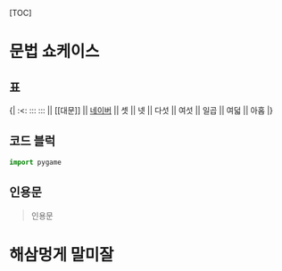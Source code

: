 [TOC]

# 문법 쇼케이스

## 표
{|
:<:
:::
:::
|| [[대문]]
|| [네이버](http://www.naver.com "네이버")
|| 셋
|| 넷
|| 다섯
|| 여섯
|| 일곱 
|| 여덟
|| 아홉
|}

## 코드 블럭
```python
import pygame
```
## 인용문
> 인용문

# 해삼멍게 말미잘
